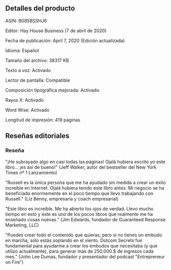 ## Detalles del producto

ASIN:
B085BSSHJ6

Editor:
Hay House Business (7 de abril de 2020)

Fecha de publicación:
April 7, 2020 (Edición actualizada)

Idioma:
Español

Tamaño del archivo:
38317 KB

Texto a voz:
Activado

Lector de pantalla:
Compatible

Composición tipográfica mejorada:
Activado

Rayos X:
Activado

Word Wise:
Activado

Longitud de impresión:
419 páginas

## Reseñas editoriales

### Reseña

"¡He subrayado algo en casi todas las páginas! Ojalá hubiera escrito yo este libro... ¡es así de bueno!" (Jeff Walker, autor del bestseller del New York Times nº 1 Lanzamiento)

"Russell es la única persona que me ha ayudado sin medida a crear un éxito increíble en Internet. Ojalá hubiera tenido este libro antes. Mi negocio se ha beneficiado enormemente en el poco tiempo que llevo trabajando con Russell." (Liz Benny, empresaria y coach empresarial)

"Este libro es increíble. Me ha abierto los ojos de verdad. Llevo mucho tiempo en esto y éste es uno de los pocos libros que realmente me ha enseñado cosas nuevas." (Jim Edwards, fundador de Guaranteed Response Marketing, LLC)

"Puedes crear todo el contenido que quieras, pero si no tienes un embudo en marcha, sólo estás soplando en el viento. Dotcom Secrets fue fundamental para ayudarme a crear los embudos que necesitaba (y que utilizo actualmente), para generar más de 250.000 $ de ingresos cada mes." (John Lee Dumas, fundador y presentador del podcast "Entrepreneur on Fire")